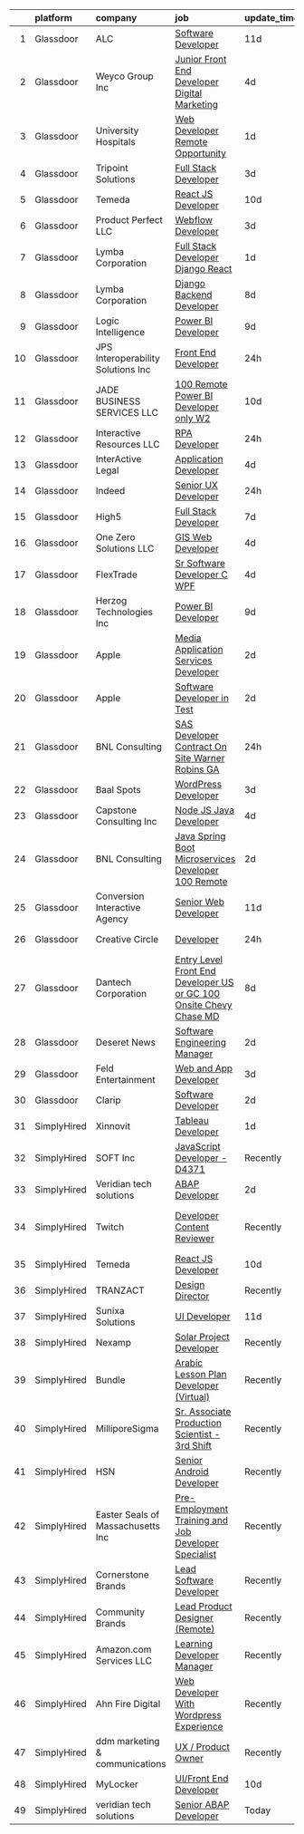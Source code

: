 

|    | platform    | company                             | job                                                                                                                                                                                                                                                                                                                                                                                                                                                                                                                                                                                                                                                                                                                                                                                                                                                                                                                                                                                                                                                                                                                                                                                                                                                                                                                                                                                                                                                                                                                                                                                  | update_time   | location                      |
|---:|:------------|:------------------------------------|:-------------------------------------------------------------------------------------------------------------------------------------------------------------------------------------------------------------------------------------------------------------------------------------------------------------------------------------------------------------------------------------------------------------------------------------------------------------------------------------------------------------------------------------------------------------------------------------------------------------------------------------------------------------------------------------------------------------------------------------------------------------------------------------------------------------------------------------------------------------------------------------------------------------------------------------------------------------------------------------------------------------------------------------------------------------------------------------------------------------------------------------------------------------------------------------------------------------------------------------------------------------------------------------------------------------------------------------------------------------------------------------------------------------------------------------------------------------------------------------------------------------------------------------------------------------------------------------|:--------------|:------------------------------|
|  1 | Glassdoor   | ALC                                 | [Software Developer](https://www.glassdoor.com/partner/jobListing.htm?pos=101&ao=1110586&s=58&guid=000001824dda8ce5b4f647cb7ca3a640&src=GD_JOB_AD&t=SR&vt=w&ea=1&cs=1_3b6038b9&cb=1659163545196&jobListingId=1008012061819&cpc=96F8E6828E6A41D1&jrtk=3-0-1g96tl38bkbnb801-1g96tl390ghpa800-77fe1a5aba1bd77d--6NYlbfkN0DWtRa9NJfjQIs4MWRRqD4F41esfMsK79cV24t80VXfzUK_fEmIZn_-W2eiQGtbySsve_sy93cmUn2LJZVuoMVg66ZSaMdWHbgS914pe5jd8iUWt4LrKxkXzMJJFIVPU6-0UiG_7PsRr53_thHMGSj7aUQjGEt7LWl3Gs61x7dOoyYazVzuduh_GXLjYj-RKw5Lr8Le-nr7zDPrhK8nwgvIb8oelYydaybfZvJkru1A6_7iNjyKSrpKWTo4OL9axK2mNJ0kDXVJ6nhmZQH8lzuVadZjKlOOzHDDNQXWo-ppwsaFZqwl8HPyH17OoM0iZMEREVmxUaNpiMHg55Jzj8Qkg0h3TYfgd0C6Lqxlh05LcI0wsWh8kMcOoaOfgxapAzKu7o2Pv9Hj5oH2oMTRzsEN8ZDRtpN3e4cUMm2wblDuLeujdJa__2blnGTxKQCLt3vYY7QPTyutT1XrojB83OyqIAmjR0OznEesCyIxSa77BvTOZQ7VgCRXKCwLYrxsNbk%3D)                                                                                                                                                                                                                                                                                                                                                                                                                                                                                                                                                                                                                                                                                                                          | 11d           | Caguas, PR                    |
|  2 | Glassdoor   | Weyco Group Inc                     | [Junior Front End Developer Digital Marketing](https://www.glassdoor.com/partner/jobListing.htm?pos=114&ao=1110586&s=58&guid=000001824dda8ce5b4f647cb7ca3a640&src=GD_JOB_AD&t=SR&vt=w&ea=1&cs=1_d4f51287&cb=1659163545198&jobListingId=1008028285226&cpc=14D5209370AEC984&jrtk=3-0-1g96tl38bkbnb801-1g96tl390ghpa800-0864ce1e1e6e8c6e--6NYlbfkN0C2wM9RKEAdoEZotfFaXSpEmhGLDXit4PIRXiY1cWrNKI8D1AUD9T14yWGaDgpOoa1yOUcfWwTzbFKLg4Ptb6fKgWvUdlITdb_LbB7xzYm3iedqSjRiN6CDg8yJrSWYJQRBVI-YkqqcTmQhRn3uYv9MdfxzB_HsdV7v4RNCor7Ls2Btnr9DzG_dn9cgI6ijFPQCM5kLjd265Vuugd7Ou8stldRpXpVkdiTtM30ExY2_ghdIwZ6v6zrGTSVTOxWuNHcp3farkRqs6j_C53zbnLQTnS_scgYeMDxeTu6gXWldInTHrx3yGYWfHiDhcErIV97daVto02uL7cUnDepEIv4IJz3HVAq6ekVJV58Lvm0HA41nbTeD_NGMmI7-EHmF4yvbC0xnWkVXZL0EOAWAwBuHfCg-dBKKq75ZjP85RODaQ2M5ubc2bnDupV2RXNMYJB483b2_CE9-_aYRxGu-MVzWv4X5aHGGI3GZ8ghRO4y7gbnbF-_TptdDIaOrzJJrRht0WCbw6lmx99uGhX_TldSM9sPJdRQwD_c%3D)                                                                                                                                                                                                                                                                                                                                                                                                                                                                                                                                                                                                                                                                | 4d            | Milwaukee, WI                 |
|  3 | Glassdoor   | University Hospitals                | [Web Developer  Remote Opportunity ](https://www.glassdoor.com/partner/jobListing.htm?pos=118&ao=1110586&s=58&guid=000001824dda8ce5b4f647cb7ca3a640&src=GD_JOB_AD&t=SR&vt=w&cs=1_8e39cb10&cb=1659163545198&jobListingId=1008036235175&cpc=FB7E4A1762AE5BEC&jrtk=3-0-1g96tl38bkbnb801-1g96tl390ghpa800-49f780401e0899e7--6NYlbfkN0D-Nuel7WKwkJznChaZXKi0P2uAHfb41ABuEX3IwxvbCit5rpDxAdPh-v3jlT_hg5s9zawCyuFPw3i_qcg_1M4wASZHKGD_XVaIVzQITmdQCof8PfuFeVCVNPNfHmY5PRp76byq8Vr8KQYqcp92iXzuqhLl_wo_lHFYRelFrq1XptGxkuSn_V_PmGz47q7djNcuSGBeXSn4OQ1L0WMrvDnvjWZObjLhr66e_UcdkZP_PK-SmTjnjOM5cSm67EaaQlEuXcIEh_VZCY_m7qa8uP1md5_1na1ghkkXVAJB5HV9MKjJ5mn7E6jPWCoJkH2DeWDPAUNua6GvfLyArW5D9hhawmODusFEXuIQD_9ZYwYzQIMXoTMw13t9rsu_dvGO3X3UBYf3dCgp_xCjrqUdfPqKG1u72WFK_mBhQpVGopwHEQSdXVZEtY88WdZk9RyeyTpVKvOjftnkr_JioA_bWQlBvLQfoPS84R8GgED4IxseRZ7KAjd-yPuooUEIkv5aV-WjgHaxlTLdTTDMQo2AriqY_Wd6gek8TpPLSJI_tMf4qiWVU2_rYrP1c7J24STtASWJSsik53phKDauV2y-G5fdmYw-Wu2VfUixtuAtQg6VT3-9c9PKxrkbI0VeB0DyngfpAqjks2Qe8OdP-1oeTrEdGov-NY1ePp5-W-7nNIHOVsGnJEo15hH8jcQV2JiJr2a1T-a-IiAb0TJTYTXuNkRU-Pm0NvPMLu1IC41VPVOpj4_BsYVB0JmCHLJcR0eKtxFUDYVoX0O5xPD79GRytiJxQ5GG-bbG8GmIsZV6cTvLmYh9v6HaBmBPHVIquGvubMpJoIHt8GF7NXpj0NvQiGKEhAFcw6yYkwPwX8No1hrsbNarAeakDB2vhn6zVeustAXnzIgsOZQwb2Fp5L1tnseZIAi2EnYKhmZfyl66_NL5BX9EBkFMLhjHJcSO1R2NLNszXoQ-CJMBKohNoyu-1MKr4Y9Ts6DzZWAxICKeIMP7-WK3jXydWurouCPxvCbaiKPTZm5jW7_NMJzIbiW50ZNCqiYAuf-Z9wx-T7NE_lZ5uGNjFFrJtjffy02QelTCfokGoBSWcBdjxEy79kA9Q_atyElMwwXMZMUzyVLZK1KcAxLslih7kIkS5XE7hn9uXW13LhUhZdgcA9kk0zCb7bLFzXSOXlFWq7s6OmjcAWWTfA%3D%3D) | 1d            | Shaker Heights, Cuyahoga, OH  |
|  4 | Glassdoor   | Tripoint Solutions                  | [Full Stack Developer](https://www.glassdoor.com/partner/jobListing.htm?pos=124&ao=1110586&s=58&guid=000001824dda8ce5b4f647cb7ca3a640&src=GD_JOB_AD&t=SR&vt=w&ea=1&cs=1_660d7bdc&cb=1659163545199&jobListingId=1008030755544&cpc=F41FEAB56D215062&jrtk=3-0-1g96tl38bkbnb801-1g96tl390ghpa800-1e061d8ab2f4db6a--6NYlbfkN0A5ruOaBgM4JFPmi95QvnuPZDRD-cuMqiXSk5iFgiXMM5KlnLmWo71mmeaOoOgOIU4yHNw85h-wfieSzGXkQ6RYdAL9pyjf_6sxZL4TNUX6bqzK-2ScC9YFYB2PhKdUVc0yxHfg7G_LxHc4NffWE2U9jEkM9C9daxgtV6VyBAqZYtTRGTERnGo_VHdHENoykUg-9GoKUSn5pElUt5K0sUwJ-wH0f4vFuaDGkxpdMHmpPag4LfDcRF9v8PEPuQ1wHzq7xrFyy9ju23KdseoPNn1e42AwpdsDr5Je8qDDxvl5HvBpt83TzpxFHPK0j_xWXF4B__Ryynx9xJaJ0Q7kiW9ou6tzvtB0F9bK02yus_6XVvoTwdX6aFRLkGgEja_Ou09IkH91GcdFS5S7O174Bn1wW09Oh0PvrA4XsjI3d0smQuC4YnNYJAb4mEruewoLI-acX-wDtvG5uqu_J9J43zEwhWuVzGv48xzAPZdgA33IYg5aYUuy_XX59F4FzvqQQas%3D)                                                                                                                                                                                                                                                                                                                                                                                                                                                                                                                                                                                                                                                                                                                        | 3d            | Remote                        |
|  5 | Glassdoor   | Temeda                              | [React JS Developer](https://www.glassdoor.com/partner/jobListing.htm?pos=111&ao=1110586&s=58&guid=000001824dda8ce5b4f647cb7ca3a640&src=GD_JOB_AD&t=SR&vt=w&ea=1&cs=1_aa57ba6b&cb=1659163545197&jobListingId=1008015128299&cpc=AC285F3A3ECA6BB0&jrtk=3-0-1g96tl38bkbnb801-1g96tl390ghpa800-7fea6778d8d634a4--6NYlbfkN0Cdyrb_-SYpjIsC7ShR4LTJruqxAexHI1Km_0W0EzpI0e4uRdYa2eAJs8btTIGmOfMYc0AIGm1oGji9xCD_BIfjoFv7WrSOeX04XFZio3b7X4jjRm4uKTkf2ibFdnFKK902wGA0oBE-4UXjpik8-xCwjIHvwxFNbNLLssPWUSLM7bGAS16chLfRc3-ChYnq_dR68vRiCoFdWFhVhdsCUAKbaAPpmt-p_3PToxLB4EE6qCdH6F1jZg1w4mFJn9wOjSFgf9dlxq9JwbSlebr5yyfim-mqYCrEz2-L_2rv6GzkWnti8QaB9PeKcMf99-JcvajnCatlAhI5EG7QHKjYaR4cvnzl7EDS_UfeHszBvjUv2tWFH9sckWmIOx1oVP3r67pc15M1nT_jeEQslQAAz_DprdYYzzTzNUs16ajYh1IMKzU6-8I_Dmp9FYApvtv5q5h5U3j9ST2iA1FC1aT4upM91asdAj-cD_8JP1j1VAPmz5HYaPiPB71T)                                                                                                                                                                                                                                                                                                                                                                                                                                                                                                                                                                                                                                                                                                                                        | 10d           | Remote                        |
|  6 | Glassdoor   | Product Perfect  LLC                | [Webflow Developer](https://www.glassdoor.com/partner/jobListing.htm?pos=104&ao=1110586&s=58&guid=000001824dda8ce5b4f647cb7ca3a640&src=GD_JOB_AD&t=SR&vt=w&ea=1&cs=1_d77b145a&cb=1659163545196&jobListingId=1008031088347&cpc=275B60D2C545FCD5&jrtk=3-0-1g96tl38bkbnb801-1g96tl390ghpa800-443f3967673587ab--6NYlbfkN0D15n6ArZDILYzaLS17ey_l48sIunGxDTdWFb4-hqD_rjWoqS0eADCi5Ug29ODJl52rZ6DIJKUdxh0NWUY-lL2xUomek2JUG8yCIEs1b9QnjNYYwf3Zc5jfkGOgotnM4OK0D9YHJM6J5RBcsVU_8vI87RAc2erp5DF-s2JcFohQJZVntmijjv2HvctUxf02wdyRLp8F2v6YV8m2LvC8sZEeY9FKxP8le9MnWSLXes14yqRjeMA4FdJmBwb8CwiZelqXKW_3WrWlcG72qDnezxly837VQvKtis6EWTdOFl7tHp0719q1qxRd9Ffz5_T4kfFa5oVu8DsczQoPqp0S4mbS4OxSG33EwC7o2L0CfaJrg6luVgwSte_ytZ1uVAA0AJtkwGMsJPOKSogNBo8qHSFuioVYddjbdWD7i6XMd5JjARFs9O_JZqz4fZJvsQc2rFO-8Dsgi1rXTCiSQa_XLu89VXsd_NoUl9yUn4SofKAQB-bikoByitprDNJIGPfAWPo%3D)                                                                                                                                                                                                                                                                                                                                                                                                                                                                                                                                                                                                                                                                                                                           | 3d            | Brea, CA                      |
|  7 | Glassdoor   | Lymba Corporation                   | [Full Stack Developer  Django   React ](https://www.glassdoor.com/partner/jobListing.htm?pos=107&ao=1110586&s=58&guid=000001824dda8ce5b4f647cb7ca3a640&src=GD_JOB_AD&t=SR&vt=w&ea=1&cs=1_9b091c66&cb=1659163545197&jobListingId=1008035874882&cpc=18C664983486888D&jrtk=3-0-1g96tl38bkbnb801-1g96tl390ghpa800-e44f3484fd5cf2da--6NYlbfkN0CHABSKkQKzYbyw0-6md-4qT2ZW5ZIsSHHBMz2zrBaoeTBwPZHpWbQUmxL-hcPdBMyY9c-MkxcXZLHtdDanMMo5BCnFBpJgLdxIZUvYLvvENzhF4bt5PjfTHAdrxC-_SqGtu8U-s--zCW3Xs0ptzs-bVKBWBMhTFGr40uuISB0sqFMo7MSSJmQaMZSYW2p5_bFzuJwYfvU1_-rllf8a760ZaNh6ZvD1PtaHO2PrQx18bvoMAld6lF0T9BzfRmnboXwRJctM6-Uaa4P-s6GDbo82kXyebBttNH3v2a4gPiLMuDTuuZmOO0J0CuwIZMTvsReRMs5lVEc-MOYB4tsslMBRo54N7Agk4PbDaiWtZoDPT1DzMcb3qmiGLhWTbGPRgdlqPU9YCv22X8z2yWQOm0DVnLZ_EbhwE0oQr8crEKyVM7_YTqhsdpm6E7JVepaA9CvtpAke_mQd5SGNNGuI8t5vPxvI_nK_vxsBoXqorS8pLkDq4jzLB3DDzKIr2zpL4Zw%3D)                                                                                                                                                                                                                                                                                                                                                                                                                                                                                                                                                                                                                                                                                                       | 1d            | Richardson, TX                |
|  8 | Glassdoor   | Lymba Corporation                   | [Django Backend Developer](https://www.glassdoor.com/partner/jobListing.htm?pos=105&ao=1110586&s=58&guid=000001824dda8ce5b4f647cb7ca3a640&src=GD_JOB_AD&t=SR&vt=w&ea=1&cs=1_71b5c5ce&cb=1659163545196&jobListingId=1008020284588&cpc=555ADD10F5BC937C&jrtk=3-0-1g96tl38bkbnb801-1g96tl390ghpa800-a2cd4c45316782d0--6NYlbfkN0Dx3r3E47sSe5bB3PIy1uzBZvlB7xy2NhfhZMlxQTsxrEt812ZvUaCFtzgeM-nHgcXD20pbL5XTpqwB5kg4Ym63UsgbfaB-obeJj3CV_h20wfU_WSMkeFGIr9gfjcYyde_mwpmzs92HpshEMMENMcPvox48p9yTq_5Ot7GHEMEHIVf8T6uVRZ50IVt8JvNIYcyizz1e-gG4Tz5cmEKUv0Fc8B1QSMtBqsGnasFhtiL9G122lSE-Ob6SqD-vmEFdlTOnz_moA7Rmm8C3DgbSFJMMzbEUwPkQ1sE65xNA7byoecj4q2gapP4IGvHhww911HrGVG0jpLBh_VCDVRiZ8d8O0O5h3_Z1XkUNzInbBnjo9hsTvNIOVxmGf33RCm19ruFGNsng4V103w7Fn8yqI_R5BGaB3P6c4HyQ1oEPBnC_r9n25g-ayvSSFbYDOSXeqCz1imqOuqxBBikvNnNYxLIFsNZeNjXXZbyC5CAah8W928yD_C1eREEG4yF5-ZGUGP5WUnarJ0kh-w%3D%3D)                                                                                                                                                                                                                                                                                                                                                                                                                                                                                                                                                                                                                                                                                                      | 8d            | Richardson, TX                |
|  9 | Glassdoor   | Logic Intelligence                  | [Power BI Developer](https://www.glassdoor.com/partner/jobListing.htm?pos=115&ao=1110586&s=58&guid=000001824dda8ce5b4f647cb7ca3a640&src=GD_JOB_AD&t=SR&vt=w&ea=1&cs=1_bd14a13d&cb=1659163545198&jobListingId=1008017634533&cpc=70D6958B2CFB98E6&jrtk=3-0-1g96tl38bkbnb801-1g96tl390ghpa800-898ab6f06d317c4a--6NYlbfkN0BBGG9LMNqL16EzDx9S3nKk4b6IwprgSJginr0DZD_oW6Mm3uCrdklJ55gglKNtTngY5WaFgzFOUMYSBn75SSFAB0Ybdxias8_3s_6VQ45TkcVOrhpxzKs4quqSm-BSKcQ8xh0oj3-hijxCFEOtdOwLA1SGHTWal4u1f50IfyozHAgdJIqnaxZ-iTYGQ5ymJwJkbUN_gp170-wD9sn4BHYdZiXvX5EvIXCwsw5R0Yafx3Iuuyos4FkkkbHLCuSg-CvDlBvGCO8iMtrblhdGjsRfqpt7bAETnAgvl41QG0M5F9QvkghunGegi2ji6f3gCAyp_iRGeW1pZ3K2fyJHDnu1wBFB6YSLVlVWFn78Xh-bDF9ZLawaQ1XraZeIxYwX_7hbdum9Y4GvD45VCD7EqAx5AyuQB3exrfxrT4OvIwOdlNG_yRSXUvKsb6JNFOuv0HFxkvFwEJ7tkGGdrlPRdveB_Izu9HIGcjtwxGQC8d9bAe05TiNoh78t41_Lw6rZoJU%3D)                                                                                                                                                                                                                                                                                                                                                                                                                                                                                                                                                                                                                                                                                                                          | 9d            | Hillsboro, OR                 |
| 10 | Glassdoor   | JPS Interoperability Solutions  Inc | [Front End Developer](https://www.glassdoor.com/partner/jobListing.htm?pos=103&ao=1110586&s=58&guid=000001824dda8ce5b4f647cb7ca3a640&src=GD_JOB_AD&t=SR&vt=w&ea=1&cs=1_68786aac&cb=1659163545196&jobListingId=1008037851794&cpc=25F7D4ABB6558D0F&jrtk=3-0-1g96tl38bkbnb801-1g96tl390ghpa800-4e8bfcd36c709f9f--6NYlbfkN0CNayYzF1mBaI40OgT78t3Q2d9IxlwDzhsYR4HK7epYUQ6uENfBpi37MI0b2sIeZ-IgUfKyUbKOK3bv5aZbIOiRFLYeTdvKCNBvxMyBEnBqOhNWiFhVALBS2mOdcgeOuRA_J_XmVsk5hqv9eHG0NrTXZkA3vhwXkKpSQmCtU0BlNqZtekI49xNmHwLWtHhQ0xT7fH9IZh-6kKf6xlYSafn5649MfK5_cQPrbTy481Wladj51ldpdHHP97zYq0yyxGfS1zeijzKuMDrr9Ze3W6yhekuEpXezZ38_3jrD1p2AF48JBI07wpIt5k3vdClwdM4zw4kK-PEvkTUPhUYBNVjCGPxg6uVTyvLkobF-lbAX6pvw2uJOUx51YIHZHVevmUVVr9MlhHpy3DKgCwr4vziQUuqPjf4dpYhKwEhKX75F5aVNbqpSdyMCZbX2ISILkvoyZLwNMGR6wUOqpPPluUzAr7usmGo2CRvKOvexhWcxUWaUbKPtMVLQBQHKN-qokvfMBFMMqwI21A%3D%3D)                                                                                                                                                                                                                                                                                                                                                                                                                                                                                                                                                                                                                                                                                                           | 24h           | Raleigh, NC                   |
| 11 | Glassdoor   | JADE BUSINESS SERVICES  LLC         | [100  Remote    Power BI Developer  only W2 ](https://www.glassdoor.com/partner/jobListing.htm?pos=117&ao=1110586&s=58&guid=000001824dda8ce5b4f647cb7ca3a640&src=GD_JOB_AD&t=SR&vt=w&ea=1&cs=1_1960c28a&cb=1659163545198&jobListingId=1008015245566&cpc=0FE1F5EA2BC84A01&jrtk=3-0-1g96tl38bkbnb801-1g96tl390ghpa800-2bd6ac26cead1c64--6NYlbfkN0ATuzukLZvOA7Cxi5gGVTPK8s05ijijAIGQnHXs5Od0X0goQyMYXdNJJQl8NWnd5I_wYGOwXbel-5f3gMi5PFNafKNEujxI4US2X8u5Ds3exNZh_ZtdLdZsYTJc1equcr4IJeDxwl0V_ToM0CbMjxzC5mt1bBA2Gr_CDZ9K-HTJ4qGWpfYrJS4SCSZyAGPos657EWHTurZTa240pPaQBhmjkgmOSrQug41kBGFubsT07N2RUsNqiflDn-NdXNgec4HkdQxf72DXMQ9jThe51iLR6eBo-J3dlKXws1tmJcmTsU1XaRSFRUZhODW_DpLOjv9rJv88PDDKQlZ8bOEeQLYlUBaEKj1uXzCcC1Nw2mXl__7U9iGYtuCe2i2N3cXybr2v3SuCi-6omFyB1YPo4faVhDt47PJZ_9P4W_g_GpmIC03Jx3wKc39oNc0Ge6OUL_qC3QOYi3E3uHAry6zFWloILegWGQk4l_dSz-iPjltirTdgoeC0ELA3dd992rLVeYsNXYrZ_BpicQvyYpNK3UUE)                                                                                                                                                                                                                                                                                                                                                                                                                                                                                                                                                                                                                                                                               | 10d           | Remote                        |
| 12 | Glassdoor   | Interactive Resources LLC           | [RPA Developer](https://www.glassdoor.com/partner/jobListing.htm?pos=129&ao=1110586&s=58&guid=000001824dda8ce5b4f647cb7ca3a640&src=GD_JOB_AD&t=SR&vt=w&ea=1&cs=1_495611d6&cb=1659163545200&jobListingId=1008038308930&cpc=F41FEAB56D215062&jrtk=3-0-1g96tl38bkbnb801-1g96tl390ghpa800-4e3fc4fae8cd70c7--6NYlbfkN0AxOKY7BEoLyyWUd7gcZ_y97qaD7nt40b4JHkHkXEVLH_lg0-LvjtmOnEWKl8KN-no5piTodHQDLl7sPFCBB34MRfJO_3hd740kLbRZNJ9N_cV-BrD3YOXSHs1L3S7AWSXu7nVzdORQkiGN12kCH0is12qJuIH7CG-qWo_Hl3UU3XYs00FZP7y_LL4YVbZCckdY9oHgoaTW5yn43pZJLeMXYpg3KAIOePpPmQynOx9yDWFdfl16BOkpxWjIBY9ZVRNlLHh_fRbPpPOfGeUn8kUP_c9Y0ac5wFyvcMXB1RPTzsRHC80IqwgSJRyJLYZWRYGTB3qHw9R4mgSKucs8GENGJBhMKPkvg565Qq316x5SFTCxN3CDsklpvZ6nKbGpSOymK6Cg_Z-WPYpq26dWSL_MgeVmAiw-SmWlzlQ3SgE4KlC5YL-c2Iw17qoFsLaBmWb9lQNDhkmV1ZhOZIf2KULqRieqbrXRh1WwdSBavnHQ6-byJVoNxuWXajUQyD8LKK6VwVjroyQ5NQ%3D%3D)                                                                                                                                                                                                                                                                                                                                                                                                                                                                                                                                                                                                                                                                                                                 | 24h           | Remote                        |
| 13 | Glassdoor   | InterActive Legal                   | [Application Developer](https://www.glassdoor.com/partner/jobListing.htm?pos=106&ao=1110586&s=58&guid=000001824dda8ce5b4f647cb7ca3a640&src=GD_JOB_AD&t=SR&vt=w&ea=1&cs=1_125039d3&cb=1659163545197&jobListingId=1008027937729&cpc=496C5EE6B32F83EE&jrtk=3-0-1g96tl38bkbnb801-1g96tl390ghpa800-c0121453b3f5d0eb--6NYlbfkN0AOytzrr4nRnIo0SuCvWzSXSVfU-TRsmmwdqLnMtD_jfjIbW8_K-K4PIpriFGyPBk5CLHp3vXPV_KwcQQItRG56GUpFtU_EZh3BhG7CFHKVUWrGVR2nZC8CZefV4dxbt1Z9PVAHE4H-MJNGdS5gTwf6iCmaZcahBjUb-6b-7IJSOk4qWPEoSxuBCxrACtll_NApHY2HEX6zokee7Bl4K4ts0cVlh2yYJiMGlc8JO167kRL4i5EtBUicDYWJc9oY8r4ZkPb7NoMQZk_UDvxjDIrmUw3be03YaiDGGWksE83Cm_JfBXpOUlYAAL44hpLWJUzfWD_4_dZbUVeuZVTVoUfWxD9km2DZBm0pjxlUrmbJ0MMyAhNggHsbcIgntOuieGN-QGdw-6ZT_tS8yc-dLbFxEDjXh8Wi1C2VTNyl342xBlANEWBWoAD3_h95jZtckghaAiJH60eH-bD_6ObE6tSwCiwElbtcEQZvNkGH3H8YyNIDLtioEZqQ_LLOuWCbqJqaHC0M2Pd1Rw%3D%3D)                                                                                                                                                                                                                                                                                                                                                                                                                                                                                                                                                                                                                                                                                                         | 4d            | Melbourne, FL                 |
| 14 | Glassdoor   | Indeed                              | [Senior UX Developer](https://www.glassdoor.com/partner/jobListing.htm?pos=120&ao=1110586&s=58&guid=000001824dda8ce5b4f647cb7ca3a640&src=GD_JOB_AD&t=SR&vt=w&cs=1_a0385671&cb=1659163545198&jobListingId=1008038175883&cpc=FAE5E775D180B2FB&jrtk=3-0-1g96tl38bkbnb801-1g96tl390ghpa800-442426904c412428--6NYlbfkN0CiRNM7CVr8YueLFKlzwbFWI0o7IjV438l4sVrvKZ0flpURU_mqoI8EbsK64YRr3ODkCirC5v3DhTvGCq9MfIaeNNT3_c2Ho465Iyll9pSYwoN-8R80vqPxBE0UZb0Rjdz6PAoDyM2NmjK9U0QffgSI_kj8Md6KuzykKNtT8lalX6TQag1idkpEqxpkzSuuy7yJsJkFOIelO3yO8kEBMAVS2dulFfHd0-Vdwf29k_0P1ksC7yKpcP5wOd7ncvQ6HzGKuKfBXMLJqYMr4T0rNBD0jTFATYSI2IgGrDmzd4oy74ac0T2oSnbblWJ_gVc7n7v8KeXIFDLOaEbpZf-zfAy-LLq6idGmUXgmEk4azxOXcCGv2kzDSR71mFNZI2VeTBae4zUWVM0VtJCRTkzT99GT3JrXKtoJizZTtjjdD9R62Dvu4ytWVRJFIQRMyi56FQ21_EDS3JMjjD_ddT9J4xo0whK-5Flel_7ao6dtex9V9cGZe9u2tHSUSmqZyMdwS-Px8ddv5kgRYA%3D%3D)                                                                                                                                                                                                                                                                                                                                                                                                                                                                                                                                                                                                                                                                                                                | 24h           | South Carolina                |
| 15 | Glassdoor   | High5                               | [Full Stack Developer](https://www.glassdoor.com/partner/jobListing.htm?pos=112&ao=1110586&s=58&guid=000001824dda8ce5b4f647cb7ca3a640&src=GD_JOB_AD&t=SR&vt=w&ea=1&cs=1_d779e927&cb=1659163545197&jobListingId=1008023233258&cpc=AE9F6614D4EC1B58&jrtk=3-0-1g96tl38bkbnb801-1g96tl390ghpa800-21824f9970bc9e7e--6NYlbfkN0AV8vU3o9nlw7wqa180ZkP3oAg17VLIhkP1SPyaIh_MQVSfWHQ_D-a5zztdBH5vi5xFZlaaUhEW8Rt5lg5Dme0Dn7jCoKImOGUg3tE_98MYIZ6Jn7R3mVOwlK0mabLRv55YwjzuAIzLOYbLrFupGV34zpZwg7UboVoGIorrqLEwGAigTGKkXy-Un1QKlbu9GuMQiN-NjmgEeR0Q6r3d7JorY21s0njoXvm6kkWq49fjlYwg51q1ytlR9BMpAIv7C3H7lVaDCgpqBJG4t-iHOU_p9mGrxvz9lsrsSUBt_lK6nAPp_0xJr4bV-D-NgCuteMAIRd5BSI66E5X6oS7IQa2bD7T6DVAyc9WCW0-zSCKXyNQRMxEFyH6hdCeYJFVM48Vkm1AfoiX1GzZCodV8dxHH-OFyqlWDMsFD52dOs5AeutEMmQqXq7eLYf0Kw7orKnVeFvncgC2BTBvl4nZonkDNzcp8uJ3mnYSs39pbmdYAVqzPuJEV1CY-ktIawnrJ5P65PP2z73Ff6Q%3D%3D)                                                                                                                                                                                                                                                                                                                                                                                                                                                                                                                                                                                                                                                                                                          | 7d            | Remote                        |
| 16 | Glassdoor   | One Zero Solutions  LLC             | [GIS Web Developer](https://www.glassdoor.com/partner/jobListing.htm?pos=110&ao=1110586&s=58&guid=000001824dda8ce5b4f647cb7ca3a640&src=GD_JOB_AD&t=SR&vt=w&ea=1&cs=1_be429b8b&cb=1659163545197&jobListingId=1008028286017&cpc=22ABB673398E21F3&jrtk=3-0-1g96tl38bkbnb801-1g96tl390ghpa800-20b2a5b2ef82d145--6NYlbfkN0AS3oPsAAmCngCu4U51_2RxXyfS7TdWOFtWPOafNW52I1dNdvLakPxsiZyBnsbkDEIBhJ4YKL8OsCvOnLAjZnbFm75RQD0NUE6q0O9v5k_l4uHjUpFu4wuOFRt1YaG-NAX4V1PoyyqF2D4fQuOscS1PEiFWn1uxD3X3oFOMmPpMnPJEpnPruZCvXbDw3Tngr0dHblKvvpgj9EXQ2vmZ6pE2_C8-ms_ne6d48gplhPEf8pzuJ_t9O6BrGu9jgMAdsFIt2IGeAWxc1HEx5nFoKDU-rga_6Tomx2AGQA3SkJDyR59aH0CHdbYQUC8GXsqZe-T9G6XJUcUbS6gBVBfnuYLhGio7lrWdlhKTP-RfZIOIrpj64Ey5NV8iJXoqJh2Q2S2_YGLphoB-XDHLpnKlI9qo5Br6iKjOXq_GjeDjOJovgr6a5V9BQ66slLX7U87v_BLRTUJf5Mo1Rt0Q-OcG47NjUkK_51Op--uoNg3Yjcy3_a-aBM1rwAbIdNgxGm9vBmhzRWKgMApGGw%3D%3D)                                                                                                                                                                                                                                                                                                                                                                                                                                                                                                                                                                                                                                                                                                             | 4d            | Washington, DC                |
| 17 | Glassdoor   | FlexTrade                           | [Sr  Software Developer  C  WPF](https://www.glassdoor.com/partner/jobListing.htm?pos=126&ao=1110586&s=58&guid=000001824dda8ce5b4f647cb7ca3a640&src=GD_JOB_AD&t=SR&vt=w&ea=1&cs=1_bc09ae23&cb=1659163545199&jobListingId=1008028006098&cpc=AC285F3A3ECA6BB0&jrtk=3-0-1g96tl38bkbnb801-1g96tl390ghpa800-50d44920e7486575--6NYlbfkN0CDHrnzcWy2E2Fjasf1jA9ZsMwPZbzDmoUJmEds5VEDdysPFHShWYYLVOQBfIzS0IR1zJeoHtQf2CQiya_DKB91_ELDuzLibjdmZBtNwamXqGmspKxxlQzJM5v7eQeOtH_YJRDeNFfbUa_5mul2RYbaLJ1KYrPISGnZ1H1hW0Kr3TG9MtHS4TKi7q0MDL1Molu4_kMekPvRZyfZ7GcOdCxVZ_DJPmeWQy-wNjtu1v2BX1QK7OIKPUfTwaOfAiwLzBdRGFVB-_m_JMMTwqFqhjHTL3WQx8tV1s4u36hcIL_i7eb8g9O--kzqXZmO9JU1b8X80WTZDDv9QoXlhzG9T51ScX7eTEQ7k1798RwW7PIijLJioUwC5TyTDMeYsBCCuCkDUkBMyn_K3f7nnXo_o2heLbTIV6kNm-c6HBct8dqLS3feDNXAKv-jCo5RLkL0V7dafp1ByCm9E0P5O_qcLrUUprqy2Ia_9wgB99ftqmFbSZLfiN0nGIRcv778xT0vGu8m6XYPMmFtGNNln0bsRuyexXuA9bUoqJra550E-rrdsg%3D%3D)                                                                                                                                                                                                                                                                                                                                                                                                                                                                                                                                                                                                                                                                | 4d            | Great Neck, NY                |
| 18 | Glassdoor   | Herzog Technologies  Inc            | [Power BI Developer](https://www.glassdoor.com/partner/jobListing.htm?pos=128&ao=1110586&s=58&guid=000001824dda8ce5b4f647cb7ca3a640&src=GD_JOB_AD&t=SR&vt=w&ea=1&cs=1_43a4f73a&cb=1659163545199&jobListingId=1008017369856&cpc=3DB599BF2F4828F0&jrtk=3-0-1g96tl38bkbnb801-1g96tl390ghpa800-4a128b6e900cff20--6NYlbfkN0DUgrvazH2jlrLPIS3WDRoP0CZ7_3-6jRCFBkxfO6SsLPY2rrCh6mibPGVU_HezmJghLgjRpH8TNdX9roM6d2fGhLHLL9N4e4kJpyf4OS5tSTt2mc_B4MzavRJ7tYww6RJXieZ6G3-nBmo8HTbX6id1P57v8Wpr-TqrU1-U2JnT1JCt99AD9qmVFL1N3g4R7YajndNReHYy3o1K2CLHpbDDfxK4E4zDH0EGEp6l5grrXQx-2sH9-PfASw9Xwbat414OSekuuL5x-mB6yjbvrDXUj2qrvsl36bVIeLus2rM0MFjFTFagR4IRDpf1TutrIXctEo4TidkXhoYMS6g112v645fnOz-cUrhrDsJhcFrNCLtIGbOlzSv5Ejenlc_YtYQ1ZLuDoC8_wxvFuUn-TRR1VOAuYo0kRArThrKbecE-ggsS3aOIqe-n0c20S1cGQ_gQETzCuR3rXjFjuGeeqK6oqDhLhfwEDit2dp-XOkDXmnYf7Ni_JjoPeFEmJGiDTFE%3D)                                                                                                                                                                                                                                                                                                                                                                                                                                                                                                                                                                                                                                                                                                                          | 9d            | Cedar Rapids, IA              |
| 19 | Glassdoor   | Apple                               | [Media Application   Services Developer](https://www.glassdoor.com/partner/jobListing.htm?pos=127&ao=1110586&s=58&guid=000001824dda8ce5b4f647cb7ca3a640&src=GD_JOB_AD&t=SR&vt=w&cs=1_f7e4953b&cb=1659163545199&jobListingId=1008032497308&cpc=654405A9B1E0A9F5&jrtk=3-0-1g96tl38bkbnb801-1g96tl390ghpa800-8872ee3fa4e46903--6NYlbfkN0BvKrLyj5gPmtZO9T8euul8TCxuuKNOtzRJOomxnwSEodTz2Bc-sPZlC5mDe-NOaJjMRWvTn-0D6Xiegl_hlvsEFhBlZ6v7GAXpLiIikYws6rSexcNqJPRJ5hSSYHOIjwREj-K4HxYlQJWZXWJrkRhk1AUFGSg-9WjxYVt-wBwVU01jDuHiiqd2OHEx81lV3Bz4YUNws__lVUDJQ8RwJHr0NcuBl7JGXwviBuLElxPQ-bKQUgMBnJDmLN9R6yLxvpvlC6EsTAWp65bFQCtSnk51HDAz6GrCv5FjE10-akp0uyLG7fCB2PrBYfZrPVVs_qel8NleLqd4S8JleMmAmT8SOmAdmxoHtIUdlbP0XzgCISBaX4MfMi_gdWvGfoS4c1bKWBnZ7m0A-WeOCjCZt8o7_ivNOYos4QWRpedlgc_arMjBrvvehpEu5ezxQlJs2audoSZfYYtGcclxHtGRmsemiB6QzYkhn_AVP5Wvj3lvp2OBdQNWcikK3vnb1GH_8LhqM1S5Ulew803CDvDKMCRk383S_x0sfRXzf2HBxQ2COgWaKIidkQFnIJzGFlFzbbLeI8lJgN1CIVfLglC2iQLTafvVTNOE4C_Vkwo4ya5-wyXRL98LBIhNw0OIIg2O0OlXe8pD5OQLeJSEMtXvB4QRi0WciNOoxGK_HNKFODXHNWfpdmWRSVvki-6ZJA1OKySyULpYorxb43yaF_VSfiJDReMBHM9ZD5B7J6Me_M3X7RLw30tBwaBYGb_XAsItjrniE1xYGRu6T73ZO3qHPzcH4mCxv9YRtV3b1pgeV1G1UgxbpKYHc8XtzniW9FeQ7QSFWWNQ73m3hpJ7A7MsFHTDVGSgscl5o7YyH28R3pFqmWRUEW6hftfsB2KpBMzeUt4K-EGoTtktouru1ngF6KWGrrVcSVvkuZvOxDUuoH7dDimUWGoEKa8xlRN5hyi8-tuoeO_h5J7XgzBGSAEgF9PO)                                                                                                                                                                                                                         | 2d            | San Diego, CA                 |
| 20 | Glassdoor   | Apple                               | [Software Developer in Test](https://www.glassdoor.com/partner/jobListing.htm?pos=122&ao=1110586&s=58&guid=000001824dda8ce5b4f647cb7ca3a640&src=GD_JOB_AD&t=SR&vt=w&cs=1_4e34cec9&cb=1659163545199&jobListingId=1008034378637&cpc=F41FEAB56D215062&jrtk=3-0-1g96tl38bkbnb801-1g96tl390ghpa800-2cf6c8780da64479--6NYlbfkN0BvKrLyj5gPmtZO9T8euul8TCxuuKNOtzRJOomxnwSEodTz2Bc-sPZlbtkML8D-m4pJ3pgl7pUc194n20pf62cL8wFuh5pcduFE9XGm72tASPzQTilL8HJgpIvbdD4nK83G96VsNA5Lawc4IR9A6r_m-u-zDmJLv95WQgV2AbBs1MWfzwXw-Ez0oZKiCkq6QME_r0rrlBfx5sxvIrc_z7AcQ2jyyLVCnV_DFkofL0mFWU7udaSzkihJznzdPnBn5ypRWRavSTLLKczPiYNgUUHqLe2sqph0lvp5DgJZF0TQ45zzSw6qw-cXULnj-RBilbpCxCWrrMDFHD9HwcqB4HdMTgRQrq-_TlDa5k08kpuHU-fPx_jXTrZvnw9tIJgYcC3EU_D9ckHYbHSg389JbF-82miunz8bmSXz2ez8zoyP9P1NyYYt0VLuS4_EA59GM_YHPGsJqL11ThdJqIoEuKh22kR2SG9zUKwansGaCvIrcT3L1SlIzPn6HCXhv8R5C5854BjahddLq0fop-7plLSJ-7bCqLHIxxCbvoWgoiEV_U0nuyVNadkke5unsQoRtq50E1pgTeqvHhzdRSLdjsQSNBCfvcTCwhDwq-pV5wX1eCHQ1mACuCqL-TW4rutOBEcNpbpIQgLkNK6SXgAfGvQosQ3MYDxz89kpLVOmRrnRJnjxB2pS53IWRwXTb-1UvP9DjsCgnGRwzRASsy3RJCNFswXnVTeTY6j-oOqWGfI0hOCjlHvfa6OV8zsNFsPz6-xai-qHcP1M_bpXKGISPf6xlF-oT7mvdtEDrw3CDApoE8RkbW5gWdLuNSguP1QN2pdyC8I6rCfBKKFIu_OfdKfqmS4OjTa71trr2rOuDRchSNupppWTMOZNWrKLmxwIHYUYNh5QaEHXH9yPIuq0rlV2cqTioL9QuxgljQ25SHQadSLmyoM_8vOQ5PCv7Xc5unhY1ceidH-4fg%3D%3D)                                                                                                                                                                                                                                         | 2d            | Boulder, CO                   |
| 21 | Glassdoor   | BNL Consulting                      | [SAS Developer  Contract  On Site  Warner Robins  GA ](https://www.glassdoor.com/partner/jobListing.htm?pos=109&ao=1110586&s=58&guid=000001824dda8ce5b4f647cb7ca3a640&src=GD_JOB_AD&t=SR&vt=w&ea=1&cs=1_a62b4188&cb=1659163545197&jobListingId=1008037847589&cpc=8CDBB1EC89CF7160&jrtk=3-0-1g96tl38bkbnb801-1g96tl390ghpa800-049859a7dd3baf7c--6NYlbfkN0C_eQCgnQ3dunn2kgXxy7uUxBB8Rm9uGSd45wqHXb30Yh7uFGgZw3xKJpyINmAFndhBECwCCqsQJIaexLgcSEdklsSADmCx4_hzQKHCcYDif-dbT9R8tCb5ZCiQJbzQhjPb-IBNOcN9C_ZGI3KvV5IkhC0wHLS-Icql6ZCTenhYVC976LZubJTvN1McC_JwynafCL45ty7el_8cj4HKOoLcSWj3IeFjvIrPClEFnreNKHqrd3eXYgsYxUJqzRIuRJz1W1tCRTGFOnLx-RuDcNWJbN58wlpQ_B9lXybjrXaAuPP1XwroiJ4c8y1w712SrmSG_yfXGddBs6KT3Bb2DEg3Mc1YoCDJIof05ORXasVux3A7Hbx2vZpH9P6_eyKTbypRLCNZh-m9_-k-2typWsG8LktzyiJUPRl_Wxf48Y7s9DpKDldhbzcPGB-vmYted0ZrD7gOTjYlGDYFW0pB5HDW80n9aYncSoZlpa1iLTzeA5IOW8PYajSfBzl_iTvB_CE%3D)                                                                                                                                                                                                                                                                                                                                                                                                                                                                                                                                                                                                                                                                                        | 24h           | Warner Robins, GA             |
| 22 | Glassdoor   | Baal   Spots                        | [WordPress Developer](https://www.glassdoor.com/partner/jobListing.htm?pos=123&ao=1110586&s=58&guid=000001824dda8ce5b4f647cb7ca3a640&src=GD_JOB_AD&t=SR&vt=w&ea=1&cs=1_4d22c5f9&cb=1659163545199&jobListingId=1008030505448&cpc=42BEC95245890617&jrtk=3-0-1g96tl38bkbnb801-1g96tl390ghpa800-d9f26f4869ae5acc--6NYlbfkN0Bd1WtP5csUnixH8rSlRh3H6CMdDCnKzNYuJQ93LJKst8htWmNhbchIPlgU-ebuh9R5PyEorsGxjnvnXy_1TEoC_vXeVvjw3B7RsDvDGBZcCi-0GiXqu7Hxk66e0QvPw0oGEScKT6QGSSy7TT7Ql5c-mrv5SjVn-8ZNu4OceT7aq_IY5vTi_xggGV2x6hnPZaxHo7BvQYHmE15IMSDgF0mJEjnMb3HN034ExjAchf4Uf_mgz6nJM-g6zwQDbOrtp47c_rCMWE2oX3zzWtodEP2zjPhDTt_nw-ECjytRj65pB51AP6qGNkblIK3kEq197VFkAH0OSssg8Voe3nmFAmzsYZgjspHtZK9K9ZYtBRlCQ_X7LqJxtlKPHSTlGoNF-Uv7ChrfBcJh0FaOHa-G9lkHo9wXZcg6WH7PipYV_2jQTzFaDUAy8QuVMbEhWSGTZOwKbF7t7g9ZFplInyGh2kcL-KQbZF_W_JgScBPkscSIa3fhbXZyyCwphqsJn2ZW7Ew%3D)                                                                                                                                                                                                                                                                                                                                                                                                                                                                                                                                                                                                                                                                                                                         | 3d            | Texas                         |
| 23 | Glassdoor   | Capstone Consulting Inc             | [Node JS Java Developer](https://www.glassdoor.com/partner/jobListing.htm?pos=121&ao=1110586&s=58&guid=000001824dda8ce5b4f647cb7ca3a640&src=GD_JOB_AD&t=SR&vt=w&ea=1&cs=1_e3e502c4&cb=1659163545199&jobListingId=1008027782527&cpc=BBD63848FB84346C&jrtk=3-0-1g96tl38bkbnb801-1g96tl390ghpa800-a440ac53f3171ab5--6NYlbfkN0B96V2X-ktcizmBETSpagECMuEmqz18d3bUfhM7kAXLffEXIEXFlRom-WHMl87CiL3FDwmU33IrREQ-Sgmwk1pOlvAoYcEBtWaILkUZhMc2VeXRcKiIVyGWY1x3IvVAfys7BH4HAfxx_REDyLZQu6EbS5GVDfF_a2FUPduX-u7G-r_8iWkxal13DGmdBVsDE25LHakm0ocZSl7VH46UMw4WgRaSZmOaYIJ1IFgxFUOKHHl_7adqjs5f3PaT6yqLtb-5ptH6i8H6WERK2evrlAZYkcq-K9REPIZu_x8qkh_uBoijvmQxfDprViAzS6NowPgIQn-vobDtwpeqmqiPrZPFUvhF0HvxxYUbP7CVJxxftTA2GEJKQIwr5Hfsgt0fjcR5okT4_WDy_bb60RTYNkbcubZJ9VzSDah4_Ms6gmqZ3wV0mDkYzEXvW98cVMLXY-0JXahG1ZI7ROAH6_1rfvUr4rXI8vijhYez4VBOuKXyVlGYkjheH7YM8_FkWuYL1qlCnjVdcaHXCQ%3D%3D)                                                                                                                                                                                                                                                                                                                                                                                                                                                                                                                                                                                                                                                                                                        | 4d            | Remote                        |
| 24 | Glassdoor   | BNL Consulting                      | [Java Spring Boot Microservices Developer  100  Remote ](https://www.glassdoor.com/partner/jobListing.htm?pos=113&ao=1110586&s=58&guid=000001824dda8ce5b4f647cb7ca3a640&src=GD_JOB_AD&t=SR&vt=w&ea=1&cs=1_080f859d&cb=1659163545198&jobListingId=1008033633646&cpc=D2F1DE17EE1F43B9&jrtk=3-0-1g96tl38bkbnb801-1g96tl390ghpa800-def909953cad3ad3--6NYlbfkN0C_eQCgnQ3dunn2kgXxy7uUxBB8Rm9uGSd45wqHXb30YgjnflASnQ20MOHG3re8sn5jknkMS-Wtc-MpaLLjKu2-rTdFtRoxV1U6hv3bs1293vTQnLKpNt01moGa6mdGDczGBiLfJyOHi1hjvPJpdZgwEFuQO-qpcobo0d5XuaB4r24zXjDr6oFzL7IJJijAPVX33PemT2f75W7EmBaJOf3ki3TXdq7zG79y3QYlBfMPZQExrQE8BN9mV_mGuRzjmky-8KjqbkCdIXMKH6FAqEQvAz5q1mAJcRk7uAUer3h5ZnrljUkFs4BVFvFL12jT9SLNR-fJXqHxX0VyNTeHu-VQ3cRPT_ZyCaIDEqAPfvNxRSAz0DsEje7SXsyhHEeCDVzPEiNabW4JccaxUJ8sPP4RVV6akNxCBK2zOQgH6GxGx8B8seqKMEnYhGrDRLFY9AwORXXoc3sWq5IVTCiwjhVzieTn-t1DimCZtHiLUcOk0HH9ps6Jd03JT0xkumADlxVbkpM9llOTJysQr1o-TFdIYC95-WFBk50%3D)                                                                                                                                                                                                                                                                                                                                                                                                                                                                                                                                                                                                                                                      | 2d            | Remote                        |
| 25 | Glassdoor   | Conversion Interactive Agency       | [Senior Web Developer](https://www.glassdoor.com/partner/jobListing.htm?pos=102&ao=1110586&s=58&guid=000001824dda8ce5b4f647cb7ca3a640&src=GD_JOB_AD&t=SR&vt=w&ea=1&cs=1_db5d81fc&cb=1659163545196&jobListingId=1008012520693&cpc=E3BF5CE6EEF0DB16&jrtk=3-0-1g96tl38bkbnb801-1g96tl390ghpa800-64e9fb8086691a88--6NYlbfkN0CskBwiMwPjio4exCYCNluVxZZhtDbEkmdMl__p5-3QO1gZwfF0nA5IvN4Mw-AJcrggoZdcYC8a1CunCqHeuGGitBWxiCzetxD_duWFA-mDBlqVvzeNUSE5YYhfRxjmmNugOlUzkRcSzwEX61z4rJPunW2Q-804yzbJqZvurGYQUxwZhEq6XLF-1xQDDUP9Or581lSSlW9hci2rhGWhRxAY7iTymjPjpMgo-_CF60FWSl0Y3bSsnJbzMhjumxxVq2FqDEVNBXpfbdCjTusQQzOEOpFgCLFUerjOn3mQT1pA-6ZY2Ntool3yC1n_F4Fr3gi-W1O1jkvmg3tQC2NQYHlUIahgKXlvZqykO6Tj0nDVVbA7a615_1PUzQT_2sYp9nSb9vA1L3BVcYCVkebPmwX0jWLRp9IO1nyVa0Rsm7t9EEL0tkHAHa1s_5qfPyO4rmBMsjedFd78PMNG5tYMy5YwlKoa-8yPG4D7DSDIGuZXKMx06OZIkXvnLcKTom2pF90tGmVZ_GRR7Q%3D%3D)                                                                                                                                                                                                                                                                                                                                                                                                                                                                                                                                                                                                                                                                                                          | 11d           | Brentwood, TN                 |
| 26 | Glassdoor   | Creative Circle                     | [Developer](https://www.glassdoor.com/partner/jobListing.htm?pos=125&ao=1110586&s=58&guid=000001824dda8ce5b4f647cb7ca3a640&src=GD_JOB_AD&t=SR&vt=w&cs=1_fc3cc4ec&cb=1659163545199&jobListingId=1008037621131&cpc=149B3D5996025BBA&jrtk=3-0-1g96tl38bkbnb801-1g96tl390ghpa800-e17cc0b20d491c0d--6NYlbfkN0BPwlZa85gbT4Q3XYQoU_uQn0Qmw9zd_9UNfmcwtqAVud1yvyq1Z4UAlx1bxhDUi3JwAeOw66mOdmvAipC_G2-YAXXDGH1C7_Cv5o2Mj9NFKudUfJPLeGlPNPwa9tdPMupXotJcXuRByjcjIL2ZE9p3VNefj09LgOk1DXQbp_nNY1axIjjIHD3hqs02EHinkSNkG-Yc8Q9LybREG4R0V7QAQE2I46fLgWRdWk-mrnRy8cyzs8qnspoJyLp1kwnPVs83SxeplOeBAd69VGf9x4ffLej11HZdS8QSuCdWeGw8dO_2j-hh23EbIvCcrUNDbjqkecqEzYNRNQivN2JbOeFBlDPQ94zj267wGU3EWEuNUMay-qEXbq9A8-M4l7maRBfwRKrow8X3fG4g8BU1YDPedvR97auUyPZGdXUtBjIlzyKOwGLPu2wHls7ws2PdCuqvfmOj7sr-Sy7WjS1Fo8V6eZHlFXcssMCSDO-HIDl0qrjnGYwGTkJbBFyz4gRghuvrto2bb_zSuQ%3D%3D)                                                                                                                                                                                                                                                                                                                                                                                                                                                                                                                                                                                                                                                                                                                          | 24h           | Mountain View, CA             |
| 27 | Glassdoor   | Dantech Corporation                 | [Entry Level Front End Developer    US or GC    100  Onsite Chevy Chase  MD](https://www.glassdoor.com/partner/jobListing.htm?pos=130&ao=1110586&s=58&guid=000001824dda8ce5b4f647cb7ca3a640&src=GD_JOB_AD&t=SR&vt=w&ea=1&cs=1_02e90434&cb=1659163545200&jobListingId=1008020209011&cpc=FB7E4A1762AE5BEC&jrtk=3-0-1g96tl38bkbnb801-1g96tl390ghpa800-122fad00d5274b6d--6NYlbfkN0Bix7FBf67wPreTmEV6iJoPjf6M7sWQRdpx2Wb_2_BACNpCwbF6CJ5BP75S3AngY94grYqbgOXyJouhwr28_HBp1G9cT31g09dEnuvs-2Yr_s3UNwhmTh23bV2mFQV_cQ1b9LPGZBi_GSc379yrS3Y1RwXCvYVUwCVe0iMZwdfgnHkp7bipoDjj4t8uQ5rNPwUQ5zrL5eESpTBLut5RdBBNcSsBvzMFnGhkHv8f_b2h0ciJjA7wSVPO8HlIpXIxYh8S_TEiT0KAIPKGgon_EfG0WCNeEdfZOU9w4ke28LgVqFaR6BaMA4n0UBCxqPtbxZwZtmuDQqdwe8u3d7EyzUI5Z-69AWyprcoWYSMsGQFjMmPW5yetiONgeY_eedVo14veOqtnScp7jQmbVHQGbWUoPtH4EaAsk07LQSVhQ0a6SiRB2fIN83P7RyFnOV9rs_DSKIwMz_zaPJaWiMZ0mNIiObMHHPrUcr-TW-9QTpbtfpdoDoxnyPZhQ-ET9qUTBUbVB9NAvm-g73wvy7eEvbfwf6RUP6p2biljwHj7LOpGgs2WCcRGYcXLWK6V_oOrZTs%3D)                                                                                                                                                                                                                                                                                                                                                                                                                                                                                                                                                                                                  | 8d            | Chevy Chase, MD               |
| 28 | Glassdoor   | Deseret News                        | [Software Engineering Manager](https://www.glassdoor.com/partner/jobListing.htm?pos=116&ao=1110586&s=58&guid=000001824dda8ce5b4f647cb7ca3a640&src=GD_JOB_AD&t=SR&vt=w&ea=1&cs=1_c2043095&cb=1659163545198&jobListingId=1008032923538&cpc=F793441F64F6F721&jrtk=3-0-1g96tl38bkbnb801-1g96tl390ghpa800-324a007e73c90e4d--6NYlbfkN0DW1KKKW4C9Cf9e_s6gfB1XKw_RqCeu90N5hDi-FUH7EPpVtKtRy4joZNQeYsAModJi_Tl30pelhJbTIbUvhz3hDcFugbE5CC7O2MXktxdTCy0ZRV7WLUQxFCmplfwvqre5ApNiie9sxhMmplrcoThyGlCG1ctoIjuLgBKtWMpCeV9O3Si_-f5K-tQa1hH_MdKaUoK6ymptfWYdxT1bQDFHF5WZPAx3PJUl2yJE0Vz_MCt-Y6lHOeW1pcy7MlYNmFuc5hfnW7gDJcdtOGdLa6HAMUBlZEUQ1-Qdm9o90oyvWMM3apNnlJiQ8EU18SyB4p0cvRgWx_MPzK6j_YY6HNlGXy_Ghaunrou9YGkgRTuosIUo2WI8k-3JUCRrlcIg2vXz45GzCXgD56fN0FzIccbuo-OSiOIDJT8mGh7SjEkEB3JLbYDFVPpZf4_cIBs7tM6isIkGiqcy5qESCN60AgKlTLqKYUiy6q_i5Bm_hGJdabJRkenmalN1cp6lFOjqZezjWXobe71Yaw%3D%3D)                                                                                                                                                                                                                                                                                                                                                                                                                                                                                                                                                                                                                                                                                                  | 2d            | Salt Lake City, UT            |
| 29 | Glassdoor   | Feld Entertainment                  | [Web and App Developer](https://www.glassdoor.com/partner/jobListing.htm?pos=119&ao=1110586&s=58&guid=000001824dda8ce5b4f647cb7ca3a640&src=GD_JOB_AD&t=SR&vt=w&ea=1&cs=1_03dd3121&cb=1659163545198&jobListingId=1008031164940&cpc=BAEB662971763A76&jrtk=3-0-1g96tl38bkbnb801-1g96tl390ghpa800-d12e33681d33e36e--6NYlbfkN0B7LD2dWvbs7Qff1KacdauzYq-qbEw2HHXzeI9XenEulmqiQ_nureARNCHYXWzLrcFUPlYq6S9btyV1IAW-8vbw6x7rk0Rik5eWuNUEKJO4iFlNgukoH5udNI8OYV7RXGpeZPv5BJLLgk473j9equ0KtJ68JWxXbzJOHKqaRt5AC1Vw-_wB83TLH-6eVMdigsg6SAPCfHcrlfiBLH25wPEGAgdfxopQJRWoI0DU4DmdxGhXYJ7uPGwVAXbWJLFzALYmQEKarjyKVmG48yjQtUbGFO7U_U63Vxy6sQ1QsxVMNjoUXMkkdhKy1v9kx5Ay1qVSdF1laWeqJgFaa812x4dCiN0ao6JWSYN-rfu5XPQxxRc-3t2s5pWHgFuPNMGI-wYPpU-vZy59liC6VYsOXByqnPZ64HkthkMY0-lFTD7m49PiQpUB-Q-tY3RvHmVIdGVVvRKGw1VISlbxG4mkFcx2IZtUPCAtBBD1EDoSRAnpfMzcsd__9DjfbgdEXutUqxY%3D)                                                                                                                                                                                                                                                                                                                                                                                                                                                                                                                                                                                                                                                                                                                       | 3d            | Palmetto, FL                  |
| 30 | Glassdoor   | Clarip                              | [Software Developer](https://www.glassdoor.com/partner/jobListing.htm?pos=108&ao=1110586&s=58&guid=000001824dda8ce5b4f647cb7ca3a640&src=GD_JOB_AD&t=SR&vt=w&ea=1&cs=1_6a2dafe4&cb=1659163545197&jobListingId=1008033556642&cpc=0A88B0016E52E137&jrtk=3-0-1g96tl38bkbnb801-1g96tl390ghpa800-4d7b735d46ad6f64--6NYlbfkN0CjCfzpRGYWZdF-dXHxyQLzkc9gl5zXayqEHzGaLeTQmDfP8hdM8AL6-Z-Ahem_dnseQOM5go7MgBGk0eGGpysPJO_Uapybj1uiiVcArdH2in6QbYQdfr5PofHXNpfQMOpbk-hMFPHVauIUY_4FRaBK4AmjI5UTcA-cI2IPtp0f8Dk1W28TOrZWz7sxSgIcfExvVaztM2__EQ03cgEcHIVn8EKF89g0pmNlvNIR1C2lq5uJYafyNNrzOPbZHLQr00YWT5kRBK8Zl-SwbCwGCCnCN8MoMAXf6tOji6XyNVBwvzmaFrcyp5S8LpMNekkXRn4wuZ4SECaeN7D5c1fo-vari2XEJi3a7ghgxN66_WOEG3bjvQ2DzrhA4sqojpfY8P1JohiPdoN2KXElKgetyTVZxM_HtBcPiAaTu3LHmk4AjYjCIpM45TPyfLSJQPe4GUkKlrqz_TqGsjAYoFPIlKBHvCwqm7BsH0RdToLU_3YHxnlD6tvM9lf6bamGW6xhGkDEun_fkAOMkA%3D%3D)                                                                                                                                                                                                                                                                                                                                                                                                                                                                                                                                                                                                                                                                                                            | 2d            | Wilmington, DE                |
| 31 | SimplyHired | Xinnovit                            | [Tableau Developer](https://www.simplyhired.com/job/Xmnlwn1BuNjMqHhlZvzYdS47HaJ6TocHMYgV1qs6pd9zNTNc6opqdg?q=interactive+developer)                                                                                                                                                                                                                                                                                                                                                                                                                                                                                                                                                                                                                                                                                                                                                                                                                                                                                                                                                                                                                                                                                                                                                                                                                                                                                                                                                                                                                                                  | 1d            | Remote                        |
| 32 | SimplyHired | SOFT Inc                            | [JavaScript Developer - D4371](https://www.simplyhired.com/job/JNLzzg29Zu4KUtYBzv4031nqTdxLjTbWT7FJ9sqJC1pQEjUshiPlsw?q=interactive+developer)                                                                                                                                                                                                                                                                                                                                                                                                                                                                                                                                                                                                                                                                                                                                                                                                                                                                                                                                                                                                                                                                                                                                                                                                                                                                                                                                                                                                                                       | Recently      | Remote                        |
| 33 | SimplyHired | Veridian tech solutions             | [ABAP Developer](https://www.simplyhired.com/job/Li6f5tHe_7KjY8X4u840t9NIhYGAFgfeX2EUOLlni8Y5fDX_n6l1cQ?q=interactive+developer)                                                                                                                                                                                                                                                                                                                                                                                                                                                                                                                                                                                                                                                                                                                                                                                                                                                                                                                                                                                                                                                                                                                                                                                                                                                                                                                                                                                                                                                     | 2d            | Remote                        |
| 34 | SimplyHired | Twitch                              | [Developer Content Reviewer](https://www.simplyhired.com/job/aTgtEXFMoC3VAtLzove7LTXv1fJXsPYVVa088oRjxypUH9yphX130w?q=interactive+developer)                                                                                                                                                                                                                                                                                                                                                                                                                                                                                                                                                                                                                                                                                                                                                                                                                                                                                                                                                                                                                                                                                                                                                                                                                                                                                                                                                                                                                                         | Recently      | San Francisco, CA +1 location |
| 35 | SimplyHired | Temeda                              | [React JS Developer](https://www.simplyhired.com/job/j5UcdAR9jzPMO0xbmgu3KwWWlx80jLa4ozQErFK8PTjPpAWDTbCQfw?q=interactive+developer)                                                                                                                                                                                                                                                                                                                                                                                                                                                                                                                                                                                                                                                                                                                                                                                                                                                                                                                                                                                                                                                                                                                                                                                                                                                                                                                                                                                                                                                 | 10d           | Remote                        |
| 36 | SimplyHired | TRANZACT                            | [Design Director](https://www.simplyhired.com/job/t-Jya27PvMyrrZc68OzAz-4BUqc0KByZpGtLNlAuXmvatd7Wxu-ubw?q=interactive+developer)                                                                                                                                                                                                                                                                                                                                                                                                                                                                                                                                                                                                                                                                                                                                                                                                                                                                                                                                                                                                                                                                                                                                                                                                                                                                                                                                                                                                                                                    | Recently      | Raleigh, NC                   |
| 37 | SimplyHired | Sunixa Solutions                    | [UI Developer](https://www.simplyhired.com/job/AQDPNS8u-h6EOUds8cHLehIqZCVpwNipr_yQMf5KeqVAoVudYx6_8g?q=interactive+developer)                                                                                                                                                                                                                                                                                                                                                                                                                                                                                                                                                                                                                                                                                                                                                                                                                                                                                                                                                                                                                                                                                                                                                                                                                                                                                                                                                                                                                                                       | 11d           | Remote                        |
| 38 | SimplyHired | Nexamp                              | [Solar Project Developer](https://www.simplyhired.com/job/dp5ZM23RvP9LfbEkx4HrPwhOUVojxT--nZis1uGUMbfNxiISgS0YKQ?q=interactive+developer)                                                                                                                                                                                                                                                                                                                                                                                                                                                                                                                                                                                                                                                                                                                                                                                                                                                                                                                                                                                                                                                                                                                                                                                                                                                                                                                                                                                                                                            | Recently      | San Diego, CA                 |
| 39 | SimplyHired | Bundle                              | [Arabic Lesson Plan Developer (Virtual)](https://www.simplyhired.com/job/s5kobeuE8skI8w5sSiqcZjG7ESxSydNj6WmS20pWbU1TFiEL6ykT0Q?q=interactive+developer)                                                                                                                                                                                                                                                                                                                                                                                                                                                                                                                                                                                                                                                                                                                                                                                                                                                                                                                                                                                                                                                                                                                                                                                                                                                                                                                                                                                                                             | Recently      | Remote                        |
| 40 | SimplyHired | MilliporeSigma                      | [Sr. Associate Production Scientist - 3rd Shift](https://www.simplyhired.com/job/1Ic8bIj9pruuZ-kLosbyAyMfH9Dd3KNSV6qtGjL9kIdlwmVON8ln_w?q=interactive+developer)                                                                                                                                                                                                                                                                                                                                                                                                                                                                                                                                                                                                                                                                                                                                                                                                                                                                                                                                                                                                                                                                                                                                                                                                                                                                                                                                                                                                                     | Recently      | Sheboygan Falls, WI           |
| 41 | SimplyHired | HSN                                 | [Senior Android Developer](https://www.simplyhired.com/job/TjGHFblWay9MQSXDq1IIbri6K8V_mLic0X3VG5NvPk9hkS-bFySTrg?q=interactive+developer)                                                                                                                                                                                                                                                                                                                                                                                                                                                                                                                                                                                                                                                                                                                                                                                                                                                                                                                                                                                                                                                                                                                                                                                                                                                                                                                                                                                                                                           | Recently      | West Chester, PA              |
| 42 | SimplyHired | Easter Seals of Massachusetts Inc   | [Pre-Employment Training and Job Developer Specialist](https://www.simplyhired.com/job/NEiSp0AoXsiPyQN86VDdOZmClmEpsoMRRTkr216SEV1AIWc5UViO6w?q=interactive+developer)                                                                                                                                                                                                                                                                                                                                                                                                                                                                                                                                                                                                                                                                                                                                                                                                                                                                                                                                                                                                                                                                                                                                                                                                                                                                                                                                                                                                               | Recently      | Pittsfield, MA                |
| 43 | SimplyHired | Cornerstone Brands                  | [Lead Software Developer](https://www.simplyhired.com/job/VvzH-jRv1MGrdou1VIiJS7qGeNOUJ2BmZhqVDwxXNL_FgHWHcd4WSA?q=interactive+developer)                                                                                                                                                                                                                                                                                                                                                                                                                                                                                                                                                                                                                                                                                                                                                                                                                                                                                                                                                                                                                                                                                                                                                                                                                                                                                                                                                                                                                                            | Recently      | West Chester, PA              |
| 44 | SimplyHired | Community Brands                    | [Lead Product Designer (Remote)](https://www.simplyhired.com/job/9eiAZn3dEWJfk-tGmz8jN8A9zgsEC5L7lC4octilkWwbfYEELHQLSQ?q=interactive+developer)                                                                                                                                                                                                                                                                                                                                                                                                                                                                                                                                                                                                                                                                                                                                                                                                                                                                                                                                                                                                                                                                                                                                                                                                                                                                                                                                                                                                                                     | Recently      | Remote                        |
| 45 | SimplyHired | Amazon.com Services LLC             | [Learning Developer Manager](https://www.simplyhired.com/job/Khun_79Ap89Na4Q_VBIaEvZ2uuALW6qiDbqZoWlyym_QXnwLR3-7Bg?q=interactive+developer)                                                                                                                                                                                                                                                                                                                                                                                                                                                                                                                                                                                                                                                                                                                                                                                                                                                                                                                                                                                                                                                                                                                                                                                                                                                                                                                                                                                                                                         | Recently      | Remote                        |
| 46 | SimplyHired | Ahn Fire Digital                    | [Web Developer With Wordpress Experience](https://www.simplyhired.com/job/ZkgsKaAzDwsJPfpWAEtE4ibv2XJTFoZT-Wqb5YvuOG2AWtlFa6Ya6g?q=interactive+developer)                                                                                                                                                                                                                                                                                                                                                                                                                                                                                                                                                                                                                                                                                                                                                                                                                                                                                                                                                                                                                                                                                                                                                                                                                                                                                                                                                                                                                            | Recently      | Remote                        |
| 47 | SimplyHired | ddm marketing & communications      | [UX / Product Owner](https://www.simplyhired.com/job/MUBCMT2HDl0lErLVkuxx_pXoRX9eUNtwgCyth6BPtyaUWeL8AsyQGQ?q=interactive+developer)                                                                                                                                                                                                                                                                                                                                                                                                                                                                                                                                                                                                                                                                                                                                                                                                                                                                                                                                                                                                                                                                                                                                                                                                                                                                                                                                                                                                                                                 | Recently      | Michigan                      |
| 48 | SimplyHired | MyLocker                            | [UI/Front End Developer](https://www.simplyhired.com/job/UjBidRcn2BbFCHlUZGarXnSndlvBQRldpv6V9OD0cXVVMUb-VLU5bg?q=interactive+developer)                                                                                                                                                                                                                                                                                                                                                                                                                                                                                                                                                                                                                                                                                                                                                                                                                                                                                                                                                                                                                                                                                                                                                                                                                                                                                                                                                                                                                                             | 10d           | Remote                        |
| 49 | SimplyHired | veridian tech solutions             | [Senior ABAP Developer](https://www.simplyhired.com/job/N54Bwhh4hbsf-doWR6bv_U8-Qe0X079s50YoWXOR7wKPWWHDbu3ByQ?q=interactive+developer)                                                                                                                                                                                                                                                                                                                                                                                                                                                                                                                                                                                                                                                                                                                                                                                                                                                                                                                                                                                                                                                                                                                                                                                                                                                                                                                                                                                                                                              | Today         | Remote                        |